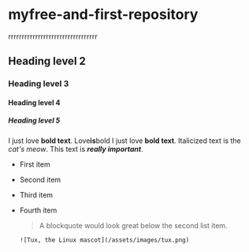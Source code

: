# myfree-and-first-repository
rrrrrrrrrrrrrrrrrrrrrrrrrrrrrrrrr

## Heading level 2
### Heading level 3
#### Heading level 4
##### Heading level 5



I just love **bold text**.
Love**is**bold
I just love __bold text__.
Italicized text is the *cat's meow*.
This text is ***really important***.

- First item
- Second item
- Third item
- Fourth item


    > A blockquote would look great below the second list item.
  <html>
          <head>
            <title>Test</title>
          </head>
  
      ![Tux, the Linux mascot](/assets/images/tux.png)

